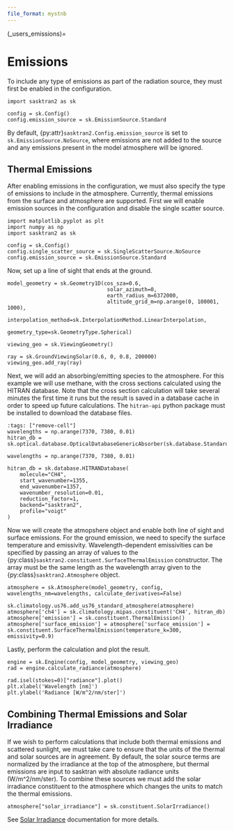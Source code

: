 ```yaml
---
file_format: mystnb
---
```


(_users_emissions)=
# Emissions

To include any type of emissions as part of the radiation source, they must first be enabled in the configuration.

```{code-cell}
import sasktran2 as sk

config = sk.Config()
config.emission_source = sk.EmissionSource.Standard
```

By default, {py:attr}`sasktran2.Config.emission_source` is set to `sk.EmissionSource.NoSource`, where emissions are not added to
the source and any emissions present in the model atmosphere will be ignored.

## Thermal Emissions

After enabling emissions in the configuration, we must also specify the type of emissions to include in the
atmosphere. Currently, thermal emissions from the surface and atmosphere are supported. First we will
enable emission sources in the configuration and disable the single scatter source.

```{code-cell}
import matplotlib.pyplot as plt
import numpy as np
import sasktran2 as sk

config = sk.Config()
config.single_scatter_source = sk.SingleScatterSource.NoSource
config.emission_source = sk.EmissionSource.Standard
```

Now, set up a line of sight that ends at the ground.

```{code-cell}
model_geometry = sk.Geometry1D(cos_sza=0.6,
                                solar_azimuth=0,
                                earth_radius_m=6372000,
                                altitude_grid_m=np.arange(0, 100001, 1000),
                                interpolation_method=sk.InterpolationMethod.LinearInterpolation,
                                geometry_type=sk.GeometryType.Spherical)

viewing_geo = sk.ViewingGeometry()

ray = sk.GroundViewingSolar(0.6, 0, 0.8, 200000)
viewing_geo.add_ray(ray)
```

Next, we will add an absorbing/emitting species to the atmosphere. For this example we will use
methane, with the cross sections calculated using the HITRAN database. Note that the cross section
calculation will take several minutes the first time it runs but the result is saved in a
database cache in order to speed up future calculations. The `hitran-api` python package must
be installed to download the database files.

```{code-cell}
:tags: ["remove-cell"]
wavelengths = np.arange(7370, 7380, 0.01)
hitran_db = sk.optical.database.OpticalDatabaseGenericAbsorber(sk.database.StandardDatabase().path("hitran/CH4/sasktran2/6f006bcb051f81fc57d1bd09315589bfe77b4348.nc"))
```

```{code}
wavelengths = np.arange(7370, 7380, 0.01)

hitran_db = sk.database.HITRANDatabase(
    molecule="CH4",
    start_wavenumber=1355,
    end_wavenumber=1357,
    wavenumber_resolution=0.01,
    reduction_factor=1,
    backend="sasktran2",
    profile="voigt"
)
```

Now we will create the atmopshere object and enable both line of sight and surface emissions.
For the ground emission, we need to specify the surface temperature and emissivity.
Wavelength-dependent emissivities can be specified by passing an array of values to the
{py:class}`sasktran2.constituent.SurfaceThermalEmission` constructor. The array must be the same length as the
wavelength array given to the {py:class}`sasktran2.Atmosphere` object.

```{code-cell}
atmosphere = sk.Atmosphere(model_geometry, config, wavelengths_nm=wavelengths, calculate_derivatives=False)

sk.climatology.us76.add_us76_standard_atmosphere(atmosphere)
atmosphere['ch4'] = sk.climatology.mipas.constituent('CH4', hitran_db)
atmosphere['emission'] = sk.constituent.ThermalEmission()
atmosphere['surface_emission'] = atmosphere['surface_emission'] = sk.constituent.SurfaceThermalEmission(temperature_k=300, emissivity=0.9)
```

Lastly, perform the calculation and plot the result.

```{code-cell}
engine = sk.Engine(config, model_geometry, viewing_geo)
rad = engine.calculate_radiance(atmosphere)

rad.isel(stokes=0)["radiance"].plot()
plt.xlabel('Wavelength [nm]')
plt.ylabel('Radiance [W/m^2/nm/ster]')

```

## Combining Thermal Emissions and Solar Irradiance

If we wish to perform calculations that include both thermal emissions and scattered sunlight, we must take care
to ensure that the units of the thermal and solar sources are in agreement. By default, the solar
source terms are normalized by the irradiance at the top of the atmosphere, but thermal emissions
are input to sasktran with absolute radiance units (W/m^2/nm/ster). To combine these sources we must
add the solar irradiance constituent to the atmosphere which changes the units to match the thermal emissions.

```{code-cell}
atmosphere["solar_irradiance"] = sk.constituent.SolarIrradiance()
```

See [Solar Irradiance](_users_solar_irradiance) documentation for more details.
